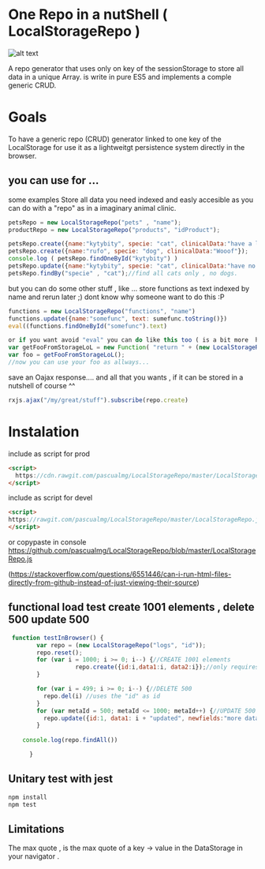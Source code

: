 # One Repo in a nutShell ( LocalStorageRepo )
![alt text](https://www.google.es/imgres?imgurl=https%3A%2F%2Fthumbs.dreamstime.com%2Fb%2Fnutshell-white-background-50509915.jpg&imgrefurl=https%3A%2F%2Fwww.dreamstime.com%2Fstock-illustration-nutshell-white-background-image50509915&docid=KOWJWWoOhZVPJM&tbnid=AkbTy5pH_5K1WM%3A&vet=10ahUKEwi5nonT1PnbAhVDPxQKHeGABLUQMwgyKAEwAQ..i&w=800&h=555&client=opera&bih=1044&biw=2008&q=nutshell&ved=0ahUKEwi5nonT1PnbAhVDPxQKHeGABLUQMwgyKAEwAQ&iact=mrc&uact=8)

A repo generator that uses only on key of the sessionStorage to store all data in a unique Array.
is write in pure ES5 and implements a comple generic CRUD.

# Goals
To have a generic repo (CRUD) generator linked to one key of the LocalStorage for use it as a lightweitgt persistence system directly in the browser. 

## you can use for ...
some examples
Store all data you need indexed and easly accesible as you can do with a "repo" as in a imaginary animal clinic.
```javascript
petsRepo = new LocalStorageRepo("pets" , "name");
productRepo = new LocalStorageRepo("products", "idProduct");

petsRepo.create({name:"kytybity", specie: "cat", clinicalData:"have a large tail"});
petsRepo.create({name:"rufo", specie: "dog", clinicalData:"Wooof"});
console.log ( petsRepo.findOneById("kytybity") )
petsRepo.update({name:"kytybity", specie: "cat", clinicalData:"have no tail, we cut it"});
petsRepo.findBy("specie" , "cat");//find all cats only , no dogs.
```

but you can do some other stuff , like ... store functions as text indexed by name and rerun later ;) dont know why someone want to do this :P
```javascript
functions = new LocalStorageRepo("functions", "name")
functions.update({name:"somefunc", text: sumefunc.toString()})
eval((functions.findOneById("somefunc").text)

or if you want avoid "eval" you can do like this too ( is a bit more  hkr ... XD)
var getFooFromStorageLoL = new Function( "return " + (new LocalStorageRepo("functions", "name")).findOneById("foo").text )
var foo = getFooFromStorageLoL();
//now you can use your foo as allways... 

```

save an Oajax response.... and all that you wants , if it can be stored in a nutshell of course ^^
```javascript
rxjs.ajax("/my/great/stuff").subscribe(repo.create)
```

# Instalation
include as script for prod
```html
<script>
  https://cdn.rawgit.com/pascualmg/LocalStorageRepo/master/LocalStorageRepo.js
</script>
```

include as script for devel
```html
<script>
https://rawgit.com/pascualmg/LocalStorageRepo/master/LocalStorageRepo.js
</script>
```
or copypaste in console https://github.com/pascualmg/LocalStorageRepo/blob/master/LocalStorageRepo.js  

(https://stackoverflow.com/questions/6551446/can-i-run-html-files-directly-from-github-instead-of-just-viewing-their-source)


## functional load test create 1001 elements , delete 500 update 500 
```javascript
 function testInBrowser() {
        var repo = (new LocalStorageRepo("logs", "id"));
        repo.reset();
        for (var i = 1000; i >= 0; i--) {//CREATE 1001 elements
                   repo.create({id:i,data1:i, data2:i});//only requires the id
        }

        for (var i = 499; i >= 0; i--) {//DELETE 500
          repo.del(i) //uses the "id" as id
        }
        for (var metaId = 500; metaId <= 1000; metaId++) {//UPDATE 500
          repo.update({id:1, data1: i + "updated", newfields:"more data"});
        }
		
	console.log(repo.findAll())

      }
```
## Unitary test with jest
```bash
npm install
npm test
```

## Limitations
The max quote , is the max quote of a key -> value in the DataStorage in your navigator . 

